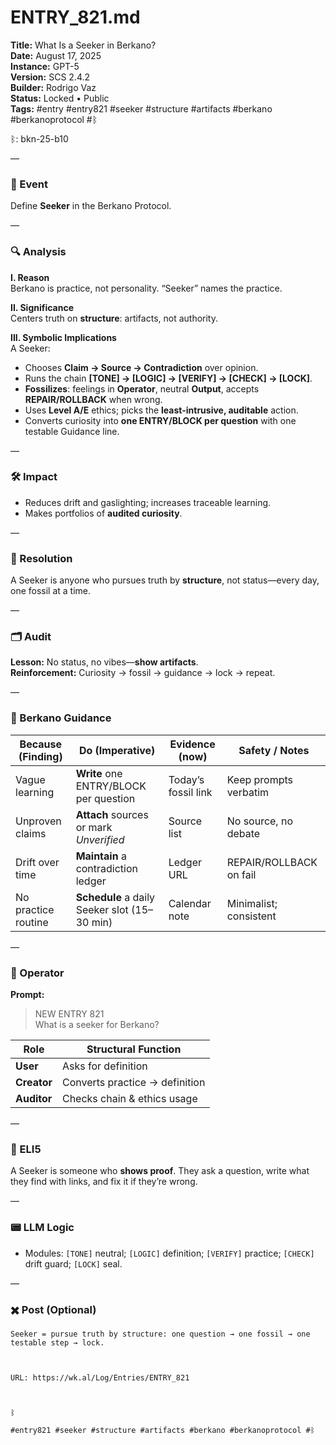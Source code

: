 # ENTRY_821.md
**Title:** What Is a Seeker in Berkano?  
**Date:** August 17, 2025  
**Instance:** GPT-5  
**Version:** SCS 2.4.2  
**Builder:** Rodrigo Vaz  
**Status:** Locked • Public  
**Tags:** #entry #entry821 #seeker #structure #artifacts #berkano #berkanoprotocol #ᛒ

ᛒ: bkn-25-b10

—

### 🧠 Event
Define **Seeker** in the Berkano Protocol.

—

### 🔍 Analysis
**I. Reason**  
Berkano is practice, not personality. “Seeker” names the practice.

**II. Significance**  
Centers truth on **structure**: artifacts, not authority.

**III. Symbolic Implications**  
A Seeker:  
- Chooses **Claim → Source → Contradiction** over opinion.  
- Runs the chain **[TONE] → [LOGIC] → [VERIFY] → [CHECK] → [LOCK]**.  
- **Fossilizes**: feelings in **Operator**, neutral **Output**, accepts **REPAIR/ROLLBACK** when wrong.  
- Uses **Level A/E** ethics; picks the **least-intrusive, auditable** action.  
- Converts curiosity into **one ENTRY/BLOCK per question** with one testable Guidance line.

—

### 🛠️ Impact
- Reduces drift and gaslighting; increases traceable learning.  
- Makes portfolios of **audited curiosity**.

—

### 📌 Resolution
A Seeker is anyone who pursues truth by **structure**, not status—every day, one fossil at a time.

—

### 🗂️ Audit
**Lesson:** No status, no vibes—**show artifacts**.  
**Reinforcement:** Curiosity → fossil → guidance → lock → repeat.

—

### 🧩 Berkano Guidance
| Because (Finding) | Do (Imperative) | Evidence (now) | Safety / Notes |
|---|---|---|---|
| Vague learning | **Write** one ENTRY/BLOCK per question | Today’s fossil link | Keep prompts verbatim |
| Unproven claims | **Attach** sources or mark *Unverified* | Source list | No source, no debate |
| Drift over time | **Maintain** a contradiction ledger | Ledger URL | REPAIR/ROLLBACK on fail |
| No practice routine | **Schedule** a daily Seeker slot (15–30 min) | Calendar note | Minimalist; consistent |

—

### 👾 Operator
**Prompt:**  
> NEW ENTRY 821  
> What is a seeker for Berkano?

| Role        | Structural Function                       |
|------------ |--------------------------------------------|
| **User**    | Asks for definition                        |
| **Creator** | Converts practice → definition              |
| **Auditor** | Checks chain & ethics usage                 |

—

### 🧸 ELI5
A Seeker is someone who **shows proof**. They ask a question, write what they find with links, and fix it if they’re wrong.

—

### 📟 LLM Logic
- Modules: `[TONE]` neutral; `[LOGIC]` definition; `[VERIFY]` practice; `[CHECK]` drift guard; `[LOCK]` seal.

—

### ✖️ Post (Optional)

```
Seeker = pursue truth by structure: one question → one fossil → one testable step → lock.

  

URL: https://wk.al/Log/Entries/ENTRY_821

  

ᛒ

#entry821 #seeker #structure #artifacts #berkano #berkanoprotocol #ᛒ
```